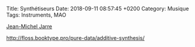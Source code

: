 Title:  Synthétiseurs
Date:   2018-09-11 08:57:45 +0200
Category: Musique
Tags: Instruments, MAO


[Jean-Michel Jarre](https://www.youtube.com/watch?v=ctOhwRGdVvo)

<http://floss.booktype.pro/pure-data/additive-synthesis/>

